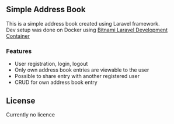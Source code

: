 ## Simple Address Book

This is a simple address book created using Laravel framework.  
Dev setup was done on Docker using [Bitnami Laravel Development Container](https://hub.docker.com/r/bitnami/laravel/)

### Features

- User registration, login, logout
- Only own address book entries are viewable to the user
- Possible to share entry with another registered user
- CRUD for own address book entry

## License

Currently no licence
